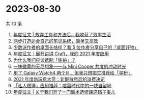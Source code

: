 # 2023-08-30

共 10 条

<!-- BEGIN -->
<!-- 最后更新时间 Wed Aug 30 2023 16:20:38 GMT+0800 (China Standard Time) -->
1. [年度征文 | 放弃工具和方法后，我收获了效率生活](https://sspai.com/post/70805)
2. [两步打造适合自己的笔记系统，简单又高效](https://sspai.com/post/70841)
3. [少数派作者的桌面长啥样？看 5 位作者分享自己的「桌面好物」](https://sspai.com/post/70809)
4. [年度征文｜展开讲讲 Craft，我的 2021 年度应用](https://sspai.com/post/70778)
5. [为什么我们应该抵制「偷拍」？](https://sspai.com/post/70755)
6. [一抹微黄的无尽想象——与 Mini Cooper 共度的冲动时光](https://sspai.com/post/65185)
7. [用了 Galaxy Watch4 两个月，但我只想把它推荐给「星粉」](https://sspai.com/post/70741)
8. [2021 年度新玩意大赏：新鲜散尽后的消费决定](https://sspai.com/post/70695)
9. [「私人微博」应用推荐：喧嚣时代中的一块自留地](https://sspai.com/post/70739)
10. [年度征文 | 关于我们开了一门魔术选修课这档子事儿](https://sspai.com/post/70626)
<!-- END -->

